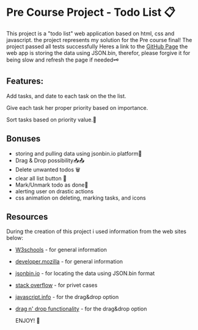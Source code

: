 # Pre Course Project - Todo List 📋

This project is a "todo list" web application
based on html, css and javascript.
the project represents my solution for the Pre course final!
The project passed all tests successfully
Heres a link to the [GitHub Page](https://eliav-touitou.github.io/pre-course-2021-final-boilerplate/src/)
the web app is storing the data using JSON.bin,
therefor, please forgive it for being slow and refresh the page if needed🗝️

## Features:

Add tasks, and date to each task on the the list.

Give each task her proper priority based on importance.

Sort tasks based on priority value.🔎

## Bonuses

- storing and pulling data using jsonbin.io platform📝
- Drag & Drop possibility📥📤
- Delete unwanted todos 🗑️
- clear all list button 🧹
- Mark/Unmark todo as done📂
- alerting user on drastic actions
- css animation on deleting, marking tasks, and icons

## Resources

During the creation of this project i used information from the web sites below:

- [W3schools](https://www.w3schools.com/) - for general information
- [developer.mozilla](https://developer.mozilla.org/en-US/) - for general information
- [jsonbin.io](https://jsonbin.io/) - for locating the data using JSON.bin format
- [stack overflow](https://stackoverflow.com/) - for privet cases
- [javascript.info](https://javascript.info/mouse-drag-and-drop/) - for the drag&drop option
- [drag n' drop functionality](https://htmldom.dev/drag-and-drop-element-in-a-list) - for the drag&drop option

  ENJOY! 🤘
